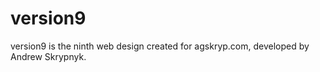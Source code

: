 version9
===

version9 is the ninth web design created for agskryp.com, developed by Andrew Skrypnyk.
